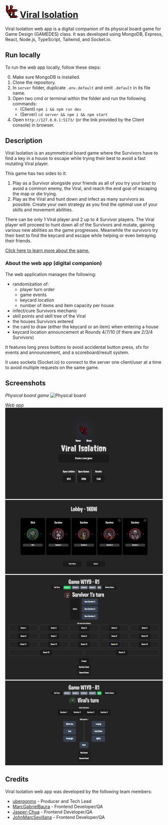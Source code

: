 # <img src="./public/viral-isolation.svg" alt="html5" width="40" height="40"/> [Viral Isolation](http://viral-isolation.pages.dev)

Viral Isolation web app is a digital companion of its physical board game for Game Design (GAMEDES) class. It was developed using MongoDB, Express, React, Node.js, TypeScript, Tailwind, and Socket.io.

## Run locally
To run the web app locally, follow these steps:

0. Make sure MongoDB is installed.
1. Clone the repository.
2. In `server` folder, duplicate `.env.default` and omit `.default` in its file name.
3. Open two cmd or terminal within the folder and run the following commands:
   - (Client) `npm i && npm run dev`
   - (Server) `cd server && npm i && npm start`
4. Open `http://127.0.0.1:5173/` (or the link provided by the Client console) in browser.

## Description

Viral Isolation is an asymmetrical board game where the Survivors have to find a key in a house to escape while trying their best to avoid a fast mutating Viral player.

This game has two sides to it:
1. Play as a Survivor alongside your friends as all of you try your best to avoid a common enemy, the Viral, and reach the end goal of escaping the map or die trying.
2. Play as the Viral and hunt down and infect as many survivors as possible. Create your own strategy as you find the optimal use of your skills and movement abilities.

There can be only 1 Viral player and 2 up to 4 Survivor players. The Viral player will proceed to hunt down all of the Survivors and mutate, gaining various new abilities as the game progresses. Meanwhile the survivors try their best to find the keycard and escape while helping or even betraying their friends.

[Click here to learn more about the game.](https://viral-isolation.pages.dev/about)

### About the web app (digital companion)

The web application manages the following:
-  randomization of:
   - player turn order
   - game events
   - keycard location
   - number of items and item capacity per house
- infect/cure Survivors mechanic
- skill points and skill tree of the Viral
- the houses Survivors entered
- the card to draw (either the keycard or an item) when entering a house
- keycard location announcement at Rounds 4/7/10 (if there are 2/3/4 Survivors)

It features long press buttons to avoid accidental button press, sfx for events and announcement, and a scoreboard/result system.

It uses sockets (Socket.io) to connect to the server one client/user at a time to avoid multiple requests on the same game.

## Screenshots
*Physical board game*
![Physical board](./screenshots/board.png)

*Web app*
![Home](./screenshots/home.png)
![Lobby](./screenshots/lobby.png)
![Survivor turn](./screenshots/survivor-turn.png)
![Viral turn](./screenshots/viral-turn.png)

## Credits

Viral Isolation web app was developed by the following team members:

- [ubergonmx](https://github.com/ubergonmx) - Producer and Tech Lead
- [MarcGabrielBaura](https://github.com/MarcGabrielBaura) - Frontend Developer/QA
- [Jasper-Chua](https://github.com/Jasper-Chua) - Frontend Developer/QA
- [JohnMarcSevillana](https://github.com/JohnMarcSevillana) - 
Frontend Developer/QA